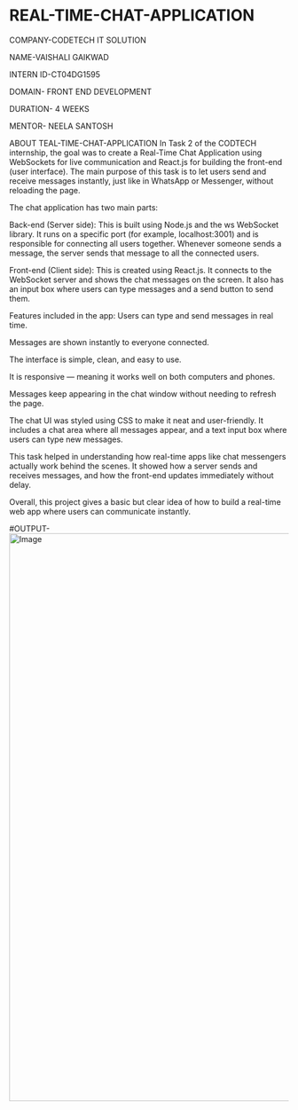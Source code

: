 # REAL-TIME-CHAT-APPLICATION

COMPANY-CODETECH IT SOLUTION

NAME-VAISHALI GAIKWAD

INTERN ID-CT04DG1595

DOMAIN- FRONT END DEVELOPMENT

DURATION- 4 WEEKS

MENTOR- NEELA SANTOSH

ABOUT TEAL-TIME-CHAT-APPLICATION
In Task 2 of the CODTECH internship, the goal was to create a Real-Time Chat Application using WebSockets for live communication and React.js for building the front-end (user interface). The main purpose of this task is to let users send and receive messages instantly, just like in WhatsApp or Messenger, without reloading the page.

The chat application has two main parts:

Back-end (Server side):
This is built using Node.js and the ws WebSocket library. It runs on a specific port (for example, localhost:3001) and is responsible for connecting all users together. Whenever someone sends a message, the server sends that message to all the connected users.

Front-end (Client side):
This is created using React.js. It connects to the WebSocket server and shows the chat messages on the screen. It also has an input box where users can type messages and a send button to send them.

Features included in the app:
Users can type and send messages in real time.

Messages are shown instantly to everyone connected.

The interface is simple, clean, and easy to use.

It is responsive — meaning it works well on both computers and phones.

Messages keep appearing in the chat window without needing to refresh the page.

The chat UI was styled using CSS to make it neat and user-friendly. It includes a chat area where all messages appear, and a text input box where users can type new messages.

This task helped in understanding how real-time apps like chat messengers actually work behind the scenes. It showed how a server sends and receives messages, and how the front-end updates immediately without delay.

Overall, this project gives a basic but clear idea of how to build a real-time web app where users can communicate instantly. 



#OUTPUT-
<img width="1024" height="1024" alt="Image" src="https://github.com/user-attachments/assets/38770cf6-95cd-42be-9578-a06d69930387" />
